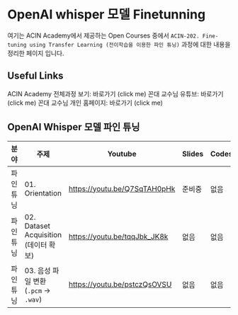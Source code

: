 # OpenAI whisper 모델 Finetunning

여기는 ACIN Academy에서 제공하는 Open Courses 중에서 `ACIN-202. Fine-tuning using Transfer Learning (전이학습을 이용한 파인 튜닝)` 과정에 대한 내용을 정리한 페이지 입니다.

## Useful Links
ACIN Academy 전체과정 보기: 바로가기 (click me)
꼰대 교수님 유튜브: 바로가기 (click me)
꼰대 교수님 개인 홈페이지: 바로가기 (click me)

## OpenAI Whisper 모델 파인 튜닝
|분야|주제|Youtube|Slides|Codes|
|---|---|---|---|---|
|파인튜닝|01. Orientation|https://youtu.be/Q7SqTAH0pHk|준비중|없음|
|파인튜닝|02. Dataset Acquisition (데이터 확보)|https://youtu.be/tqqJbk_JK8k|없음|없음|
|파인튜닝|03. 음성 파일 변환(`.pcm` &rarr; `.wav`)|https://youtu.be/pstczQsOVSU|없음|없음|
